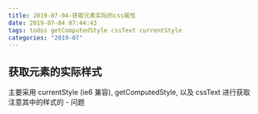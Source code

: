 ```yaml
---
title: 2019-07-04-获取元素实际的css属性
date: 2019-07-04 07:44:43
tags: todos getComputedStyle cssText currentStyle
categories: "2019-07"
---
```


## 获取元素的实际样式

主要采用 currentStyle (ie6 兼容), getComputedStyle, 以及 cssText 进行获取
注意其中的样式的 - 问题
